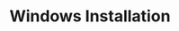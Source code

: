 ---
title: Windows Installation
excerpt: Installing TSWoW from a repack
icon:
  type: fa
  name: fa-paper-plane
color: green
---